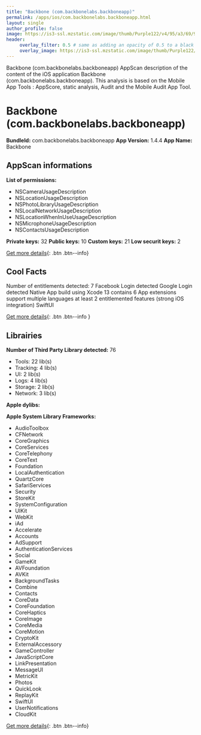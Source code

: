 ```yaml
---
title: "Backbone (com.backbonelabs.backboneapp)"
permalink: /apps/ios/com.backbonelabs.backboneapp.html
layout: single
author_profile: false
image: https://is3-ssl.mzstatic.com/image/thumb/Purple122/v4/95/a3/69/95a3690e-cbbc-2e8d-0026-e40128cd9140/AppIcon-0-1x_U007emarketing-0-5-0-sRGB-85-220.png/512x512bb.jpg
header: 
     overlay_filter: 0.5 # same as adding an opacity of 0.5 to a black background
     overlay_image: https://is3-ssl.mzstatic.com/image/thumb/Purple122/v4/95/a3/69/95a3690e-cbbc-2e8d-0026-e40128cd9140/AppIcon-0-1x_U007emarketing-0-5-0-sRGB-85-220.png/512x512bb.jpg
---
```

Backbone (com.backbonelabs.backboneapp) AppScan description of the content of the iOS application Backbone (com.backbonelabs.backboneapp). This analysis is based on the Mobile App Tools : AppScore, static analysis, Audit and the Mobile Audit App Tool.

# Backbone (com.backbonelabs.backboneapp)

**BundleId:** com.backbonelabs.backboneapp
**App Version:** 1.4.4
**App Name:** Backbone


## AppScan informations 

**List of permissions:** 
- NSCameraUsageDescription
- NSLocationUsageDescription
- NSPhotoLibraryUsageDescription
- NSLocalNetworkUsageDescription
- NSLocationWhenInUseUsageDescription
- NSMicrophoneUsageDescription
- NSContactsUsageDescription
  
  
**Private keys:** 32
**Public keys:** 10
**Custom keys:** 21
**Low securit keys:** 2
  
[Get more details](/pricing.html){: .btn .btn--info}

## Cool Facts

Number of entitlements detected: 7
Facebook Login detected
Google Login detected
Native App
build using Xcode 13
contains 6 App extensions
support multiple languages
at least 2 entitlemented features (strong iOS integration)
SwiftUI
  
[Get more details](/pricing.html){: .btn .btn--info }

## Librairies 
**Number of Third Party Library detected:** 76
- Tools: 22 lib(s)
- Tracking: 4 lib(s)
- UI: 2 lib(s)
- Logs: 4 lib(s)
- Storage: 2 lib(s)
- Network: 3 lib(s)


**Apple dylibs:**


**Apple System Library Frameworks:**
- AudioToolbox
- CFNetwork
- CoreGraphics
- CoreServices
- CoreTelephony
- CoreText
- Foundation
- LocalAuthentication
- QuartzCore
- SafariServices
- Security
- StoreKit
- SystemConfiguration
- UIKit
- WebKit
- iAd
- Accelerate
- Accounts
- AdSupport
- AuthenticationServices
- Social
- GameKit
- AVFoundation
- AVKit
- BackgroundTasks
- Combine
- Contacts
- CoreData
- CoreFoundation
- CoreHaptics
- CoreImage
- CoreMedia
- CoreMotion
- CryptoKit
- ExternalAccessory
- GameController
- JavaScriptCore
- LinkPresentation
- MessageUI
- MetricKit
- Photos
- QuickLook
- ReplayKit
- SwiftUI
- UserNotifications
- CloudKit


  
[Get more details](/pricing.html){: .btn .btn--info}

